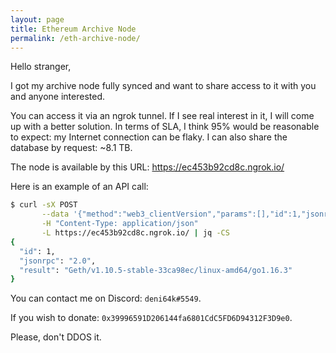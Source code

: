 ```yaml
---
layout: page
title: Ethereum Archive Node
permalink: /eth-archive-node/
---
```


Hello stranger,

I got my archive node fully synced and want to share access to it with you and anyone interested.

You can access it via an ngrok tunnel. If I see real interest in it, I will come up with a better solution. In terms of SLA, I think 95% would be reasonable to expect: my Internet connection can be flaky. I can also share the database by request: ~8.1 TB.

The node is available by this URL: https://ec453b92cd8c.ngrok.io/

Here is an example of an API call:

``` sh
$ curl -sX POST                                                                     \
       --data '{"method":"web3_clientVersion","params":[],"id":1,"jsonrpc":"2.0"}'  \
       -H "Content-Type: application/json"                                          \
       -L https://ec453b92cd8c.ngrok.io/ | jq -CS
{
  "id": 1,
  "jsonrpc": "2.0",
  "result": "Geth/v1.10.5-stable-33ca98ec/linux-amd64/go1.16.3"
}
```

You can contact me on Discord: `deni64k#5549`.

If you wish to donate: `0x39996591D206144fa6801CdC5FD6D94312F3D9e0`.

Please, don't DDOS it.
